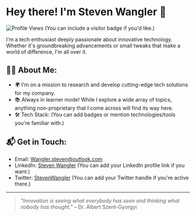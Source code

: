 # Hey there! I'm Steven Wangler 👋

![Profile Views](https://visitor-badge.glitch.me/badge?page_id=StevenWangler.StevenWangler) (You can include a visitor badge if you'd like.)

I'm a tech enthusiast deeply passionate about innovative technology. Whether it's groundbreaking advancements or small tweaks that make a world of difference, I'm all over it.

## 🕵️‍♂️ About Me:

- 🌍 I'm on a mission to research and develop cutting-edge tech solutions for my company. 
- 📚 Always in learner mode! While I explore a wide array of topics, anything non-proprietary that I come across will find its way here.
- 🛠 Tech Stack: (You can add badges or mention technologies/tools you're familiar with.)

## 📬 Get in Touch:

- Email: [Wangler.steven@outlook.com](mailto:Wangler.steven@outlook.com)
- LinkedIn: [Steven Wangler](#) (You can add your LinkedIn profile link if you want.)
- Twitter: [StevenWangler](#) (You can add your Twitter handle if you're active there.)

---

> _"Innovation is seeing what everybody has seen and thinking what nobody has thought."_ – Dr. Albert Szent-Gyorgyi

